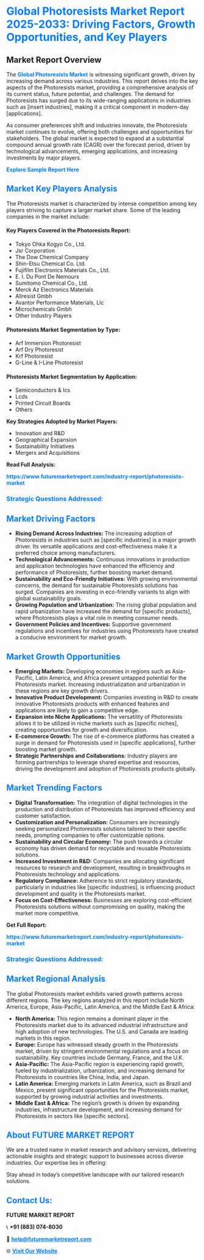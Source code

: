 <h1 style="color: #007BFF;">Global Photoresists Market Report 2025-2033: Driving Factors, Growth Opportunities, and Key Players</h1>

<section id="overview">
<h2>Market Report Overview</h2>
<p>The <a href="https://www.futuremarketreport.com/industry-report/photoresists-market" style="color: #007BFF; text-decoration: none;"><strong>Global Photoresists Market</strong></a> is witnessing significant growth, driven by increasing demand across various industries. This report delves into the key aspects of the Photoresists market, providing a comprehensive analysis of its current status, future potential, and challenges. The demand for Photoresists has surged due to its wide-ranging applications in industries such as [insert industries], making it a critical component in modern-day [applications].</p>
<p>As consumer preferences shift and industries innovate, the Photoresists market continues to evolve, offering both challenges and opportunities for stakeholders. The global market is expected to expand at a substantial compound annual growth rate (CAGR) over the forecast period, driven by technological advancements, emerging applications, and increasing investments by major players.</p>
</section>

<section id="overview">
<p><a href="https://www.futuremarketreport.com/request-sample/reportId=31622" style="color: #007BFF; text-decoration: none;"><strong>Explore Sample Report Here</strong></a></p>
</section>

<section id="key-players">
<h2 style="color: #007BFF;">Market Key Players Analysis</h2>
<p>The Photoresists market is characterized by intense competition among key players striving to capture a larger market share. Some of the leading companies in the market include:</p>
<h4>Key Players Covered in the Photoresists Report:</h4>
<ul><li>Tokyo Ohka Kogyo Co., Ltd.</li><li>Jsr Corporation</li><li>The Dow Chemical Company</li><li>Shin-Etsu Chemical Co. Ltd.</li><li>Fujifilm Electronics Materials Co., Ltd.</li><li>E. I. Du Pont De Nemours</li><li>Sumitomo Chemical Co., Ltd.</li><li>Merck Az Electronics Materials</li><li>Allresist Gmbh</li><li>Avantor Performance Materials, Llc</li><li>Microchemicals Gmbh</li><li>Other Industry Players</li></ul>
<h4>Photoresists Market Segmentation by Type:</h4>
<ul><li>Arf Immersion Photoresist</li><li>Arf Dry Photoresist</li><li>Krf Photoresist</li><li>G-Line &amp; I-Line Photoresist</li></ul>

<h4>Photoresists Market Segmentation by Application:</h4>
<ul><li>Semiconductors &amp; Ics</li><li>Lcds</li><li>Printed Circuit Boards</li><li>Others</li></ul>
<p><strong>Key Strategies Adopted by Market Players:</strong></p>
<ul>
<li>Innovation and R&D</li>
<li>Geographical Expansion</li>
<li>Sustainability Initiatives</li>
<li>Mergers and Acquisitions</li>
</ul>
</section>

<section>
<p><strong>Read Full Analysis: </strong></p><a href="https://www.futuremarketreport.com/industry-report/photoresists-market" style="color: #007BFF; text-decoration: none;"><strong>https://www.futuremarketreport.com/industry-report/photoresists-market</strong></a>
<h3 style="color: #007BFF;">Strategic Questions Addressed:</h3>
</section>

<section id="driving-factors">
<h2 style="color: #007BFF;">Market Driving Factors</h2>
<ul>
<li><strong>Rising Demand Across Industries:</strong> The increasing adoption of Photoresists in industries such as [specific industries] is a major growth driver. Its versatile applications and cost-effectiveness make it a preferred choice among manufacturers.</li>
<li><strong>Technological Advancements:</strong> Continuous innovations in production and application technologies have enhanced the efficiency and performance of Photoresists, further boosting market demand.</li>
<li><strong>Sustainability and Eco-Friendly Initiatives:</strong> With growing environmental concerns, the demand for sustainable Photoresists solutions has surged. Companies are investing in eco-friendly variants to align with global sustainability goals.</li>
<li><strong>Growing Population and Urbanization:</strong> The rising global population and rapid urbanization have increased the demand for [specific products], where Photoresists plays a vital role in meeting consumer needs.</li>
<li><strong>Government Policies and Incentives:</strong> Supportive government regulations and incentives for industries using Photoresists have created a conducive environment for market growth.</li>
</ul>
</section>

<section id="growth-opportunities">
<h2 style="color: #007BFF;">Market Growth Opportunities</h2>
<ul>
<li><strong>Emerging Markets:</strong> Developing economies in regions such as Asia-Pacific, Latin America, and Africa present untapped potential for the Photoresists market. Increasing industrialization and urbanization in these regions are key growth drivers.</li>
<li><strong>Innovative Product Development:</strong> Companies investing in R&D to create innovative Photoresists products with enhanced features and applications are likely to gain a competitive edge.</li>
<li><strong>Expansion into Niche Applications:</strong> The versatility of Photoresists allows it to be utilized in niche markets such as [specific niches], creating opportunities for growth and diversification.</li>
<li><strong>E-commerce Growth:</strong> The rise of e-commerce platforms has created a surge in demand for Photoresists used in [specific applications], further boosting market growth.</li>
<li><strong>Strategic Partnerships and Collaborations:</strong> Industry players are forming partnerships to leverage shared expertise and resources, driving the development and adoption of Photoresists products globally.</li>
</ul>
</section>

<section id="trending-factors">
<h2 style="color: #007BFF;">Market Trending Factors</h2>
<ul>
<li><strong>Digital Transformation:</strong> The integration of digital technologies in the production and distribution of Photoresists has improved efficiency and customer satisfaction.</li>
<li><strong>Customization and Personalization:</strong> Consumers are increasingly seeking personalized Photoresists solutions tailored to their specific needs, prompting companies to offer customizable options.</li>
<li><strong>Sustainability and Circular Economy:</strong> The push towards a circular economy has driven demand for recyclable and reusable Photoresists solutions.</li>
<li><strong>Increased Investment in R&D:</strong> Companies are allocating significant resources to research and development, resulting in breakthroughs in Photoresists technology and applications.</li>
<li><strong>Regulatory Compliance:</strong> Adherence to strict regulatory standards, particularly in industries like [specific industries], is influencing product development and quality in the Photoresists market.</li>
<li><strong>Focus on Cost-Effectiveness:</strong> Businesses are exploring cost-efficient Photoresists solutions without compromising on quality, making the market more competitive.</li>
</ul>
</section>

<section>
<p><strong>Get Full Report: </strong></p><a href="https://www.futuremarketreport.com/industry-report/photoresists-market" style="color: #007BFF; text-decoration: none;"><strong>https://www.futuremarketreport.com/industry-report/photoresists-market</strong></a>
<h3 style="color: #007BFF;">Strategic Questions Addressed:</h3>
</section>


<section id="regional-analysis">
<h2 style="color: #007BFF;">Market Regional Analysis</h2>
<p>The global Photoresists market exhibits varied growth patterns across different regions. The key regions analyzed in this report include North America, Europe, Asia-Pacific, Latin America, and the Middle East & Africa:</p>
<ul>
<li><strong>North America:</strong> This region remains a dominant player in the Photoresists market due to its advanced industrial infrastructure and high adoption of new technologies. The U.S. and Canada are leading markets in this region.</li>
<li><strong>Europe:</strong> Europe has witnessed steady growth in the Photoresists market, driven by stringent environmental regulations and a focus on sustainability. Key countries include Germany, France, and the U.K.</li>
<li><strong>Asia-Pacific:</strong> The Asia-Pacific region is experiencing rapid growth, fueled by industrialization, urbanization, and increasing demand for Photoresists in countries like China, India, and Japan.</li>
<li><strong>Latin America:</strong> Emerging markets in Latin America, such as Brazil and Mexico, present significant opportunities for the Photoresists market, supported by growing industrial activities and investments.</li>
<li><strong>Middle East & Africa:</strong> The region’s growth is driven by expanding industries, infrastructure development, and increasing demand for Photoresists in sectors like [specific sectors].</li>
</ul>
</section>

<footer>
<h2 style="color: #007BFF;">About FUTURE MARKET REPORT</h2>
<p>We are a trusted name in market research and advisory services, delivering actionable insights and strategic support to businesses across diverse industries. Our expertise lies in offering:</p>

<p>Stay ahead in today’s competitive landscape with our tailored research solutions.</p>

<h2 style="color: #007BFF;">Contact Us:</h2>
<p><strong>FUTURE MARKET REPORT</strong></p>
<p>📞 <strong>+91 (883) 074-8030</strong></p>
<p>📧 <strong><a href="mailto:help@futuremarketreport.com" style="color: #007BFF;">help@futuremarketreport.com</a></strong></p>
<p>🌐 <strong><a href="https://www.futuremarketreport.com/" style="color: #007BFF;">Visit Our Website</a></strong></p>
</footer>